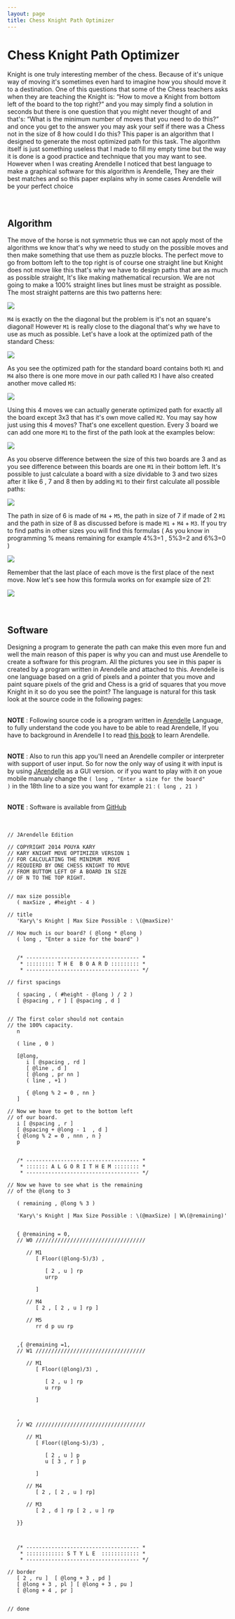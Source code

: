 ```yaml
---
layout: page
title: Chess Knight Path Optimizer
---
```

# Chess Knight Path Optimizer
Knight is one truly interesting member of the chess. Because of it's unique way of moving it's sometimes even hard to imagine how you should move it to a destination. One of this questions that some of the Chess teachers asks when they are teaching the Knight is: “How to move a Knight from bottom left of the board to the top right?” and you may simply find a solution in seconds but there is one question that you might never thought of and that's: “What is the minimum number of moves that you need to do this?” and once you get to the answer you may ask your self if there was a Chess not in the size of 8 how could I do this? This paper is an algorithm that I designed to generate the most optimized path for this task. The algorithm itself is just something useless that I made to fill my empty time but the way it is done is a good practice and technique that you may want to see. However when I was creating Arendelle I noticed that best language to make a graphical software for this algorithm is Arendelle, They are their best matches and so this paper explains why in some cases Arendelle will be your perfect choice
<br><br><br>

## Algorithm
The move of the horse is not symmetric thus we can not apply most of the algorithms we know that's why we need to study on the possible moves and then make something that use them as puzzle blocks. The perfect move to go from bottom left to the top right is of course one straight line but Knight does not move like this that's why we have to design paths that are as much as possible straight, It's like making mathematical recursion. We are not going to make a 100% straight lines but lines must be straight as possible. The most straight patterns are this two patterns here: <br>

![](http://kary.us/Graphics/chessknight/knight-photo1.png)

`M4` is exactly on the the diagonal but the problem is it's not an square's diagonal! However `M1` is really close to the diagonal that's why we have to use as much as possible. Let's have a look at the optimized path of the standard Chess: <br>

![](http://kary.us/Graphics/chessknight/knight-photo2.png)

As you see the optimized path for the standard board contains both `M1` and `M4` also there is one more move in our path called `M3` I have also created another move called `M5`: <br>

![](http://kary.us/Graphics/chessknight/m5andm4new.png)

Using this 4 moves we can actually generate optimized path for exactly all the board except 3x3 that has it's own move called `M2`. You may say how just using this 4 moves? That's one excellent question. Every 3 board we can add one more `M1` to the first of the path look at the examples below: <br>

![](http://kary.us/Graphics/chessknight/knight-photo4.png)

As you observe difference between the size of this two boards are 3 and as you see difference between this boards are one `M1` in their bottom left. It's possible to just calculate a board with a size dividable to 3 and two sizes after it like 6 , 7 and 8 then by adding `M1` to their first calculate all possible paths: <br>

![](http://kary.us/Graphics/chessknight/knight-photo5.png)

The path in size of 6 is made of `M4` + `M5`, the path in size of 7 if made of 2 `M1` and the path in size of 8 as discussed before is made `M1` + `M4` + `M3`. If you try to find paths in other sizes you will find this formulas ( As you know in programming % means remaining for example 4%3=1 , 5%3=2 and 6%3=0 ) <br>

![](http://kary.us/Graphics/chessknight/3formulas.png)

Remember that the last place of each move is the first place of the next move. Now let's see how this formula works on for example size of 21: <br>

![](http://kary.us/Graphics/chessknight/knight-photo9.png) <br><br><br>

## Software
Designing a program to generate the path can make this even more fun and well the main reason of this paper is why you can and must use Arendelle to create a software for this program. All the pictures you see in this paper is created by a program written in Arendelle and attached to this. Arendelle is one language based on a grid of pixels and a pointer that you move and paint square pixels of the grid and Chess is a grid of squares that you move Knight in it so do you see the point? The language is natural for this task look at the source code in the following pages:<br><br>

**NOTE** : Following source code is a program written in [Arendelle](http://web.arendelle.org) Language, to fully understand the code you have to be able to read Arendelle, If you have to background in Arendelle I to read [this book](http://web.arendelle.org/book/) to learn Arendelle.<br><br>

**NOTE** : Also to run this app you'll need an Arendelle compiler or interpreter with support of user input. So for now the only way of using it with input is by using [JArendelle](https://github.com/arendelle/jarendelle) as a GUI version. or if you want to play with it on youe mobile manualy change the <code class="arendelle">( long , "Enter a size for the board" )</code> in the 18th line to a size you want for example `21` : <code class="arendelle">( long , 21 )</code><br><br>

**NOTE** : Software is available from [GitHub](https://github.com/pmkary/knight)<br><br><br>

<pre><code class="arendelle">// JArendelle Edition

// COPYRIGHT 2014 POUYA KARY
// KARY KNIGHT MOVE OPTIMIZER VERSION 1
// FOR CALCULATING THE MINIMUM  MOVE
// REQUIERD BY ONE CHESS KNIGHT TO MOVE
// FROM BUTTOM LEFT OF A BOARD IN SIZE
// OF N TO THE TOP RIGHT.


// max size possible
   ( maxSize , #height - 4 )
   
// title
   'Kary\'s Knight | Max Size Possible : \(@maxSize)'

// How much is our board? ( @long * @long )
   ( long , "Enter a size for the board" )


   /* ------------------------------------ *
    * ::::::::: T H E  B O A R D ::::::::: *
    * ------------------------------------ */

// first spacings

   ( spacing , ( #height - @long ) / 2 )
   [ @spacing , r ] [ @spacing , d ]


// The first color should not contain
// the 100% capacity.
   n
 
   ( line , 0 )

   [@long,
      i [ @spacing , rd ]
      [ @line , d ]
      [ @long , pr nn ]
      ( line , +1 )

      { @long % 2 = 0 , nn }
   ]

// Now we have to get to the bottom left
// of our board.
   i [ @spacing , r ]
   [ @spacing + @long - 1  , d ]
   { @long % 2 = 0 , nnn , n } 
   p


   /* ------------------------------------ *
    * ::::::: A L G O R I T H E M :::::::: *
    * ------------------------------------ */

// Now we have to see what is the remaining
// of the @long to 3

   ( remaining , @long % 3 )
   
   'Kary\'s Knight | Max Size Possible : \(@maxSize) | W\(@remaining)'


   { @remaining = 0,
   // W0 ///////////////////////////////////

      // M1
         [ Floor((@long-5)/3) ,

            [ 2 , u ] rp
            urrp

         ]

      // M4
         [ 2 , [ 2 , u ] rp ]

      // M5
         rr d p uu rp      


   ,{ @remaining =1,
   // W1 ///////////////////////////////////

      // M1
         [ Floor((@long)/3) ,

            [ 2 , u ] rp
            u rrp

         ]


   ,
   // W2 ///////////////////////////////////

      // M1
         [ Floor((@long-5)/3) ,

            [ 2 , u ] p
            u [ 3 , r ] p

         ]

      // M4
         [ 2 , [ 2 , u ] rp]
      
      // M3
         [ 2 , d ] rp [ 2 , u ] rp 

   }}



   /* ------------------------------------ *
    * :::::::::::: S T Y L E  :::::::::::: *
    * ------------------------------------ */

// border
   [ 2 , ru ]  [ @long + 3 , pd ]
   [ @long + 3 , pl ] [ @long + 3 , pu ]
   [ @long + 4 , pr ]


// done
</code></pre>